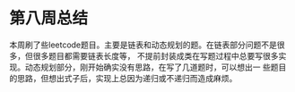 # 第八周总结
本周刷了些leetcode题目。主要是链表和动态规划的题。在链表部分问题不是很多，但很多题目都需要链表长度等，
不提前封装成类在写题过程中总要写很多实现。动态规划部分，刚开始确实没有思路，在写了几道题时，可以想出一
些题目的思路，但想出式子后，实现上总因为递归或不递归而造成麻烦。
